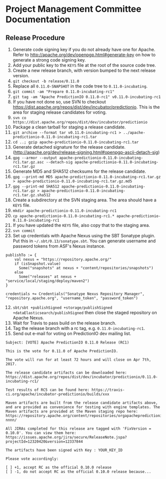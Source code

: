 <!--
Licensed to the Apache Software Foundation (ASF) under one or more
contributor license agreements.  See the NOTICE file distributed with
this work for additional information regarding copyright ownership.
The ASF licenses this file to You under the Apache License, Version 2.0
(the "License"); you may not use this file except in compliance with
the License.  You may obtain a copy of the License at

    http://www.apache.org/licenses/LICENSE-2.0

Unless required by applicable law or agreed to in writing, software
distributed under the License is distributed on an "AS IS" BASIS,
WITHOUT WARRANTIES OR CONDITIONS OF ANY KIND, either express or implied.
See the License for the specific language governing permissions and
limitations under the License.
-->

# Project Management Committee Documentation

## Release Procedure

1. Generate code signing key if you do not already have one for Apache. Refer to
http://apache.org/dev/openpgp.html#generate-key on how to generate a strong code
signing key.
2. Add your public key to the `KEYS` file at the root of the source code tree.
3. Create a new release branch, with version bumped to the next release version.
  1. `git checkout -b release/0.11.0`
  2. Replace all `0.11.0-SNAPSHOT` in the code tree to `0.11.0-incubating`.
  3. `git commit -am "Prepare 0.11.0-incubating-rc1"`
  4. `git tag -am "Apache PredictionIO 0.11.0-rc1" v0.11.0-incubating-rc1`
4. If you have not done so, use SVN to checkout
https://dist.apache.org/repos/dist/dev/incubator/predictionio. This is the area
for staging release candidates for voting.
  1. `svn co https://dist.apache.org/repos/dist/dev/incubator/predictionio`
5.  Package a clean tarball for staging a release candidate.
  1. `git archive --format tar v0.11.0-incubating-rc1 >
  ../apache-predictionio-0.11.0-incubating-rc1.tar`
  2. `cd ..; gzip apache-predictionio-0.11.0-incubating-rc1.tar`
6. Generate detached signature for the release candidate.
(http://apache.org/dev/release-signing.html#openpgp-ascii-detach-sig)
  1. `gpg --armor --output apache-predictionio-0.11.0-incubating-rc1.tar.gz.asc
  --detach-sig apache-predictionio-0.11.0-incubating-rc1.tar.gz`
7. Generate MD5 and SHA512 checksums for the release candidate.
  1. `gpg --print-md MD5 apache-predictionio-0.11.0-incubating-rc1.tar.gz >
  apache-predictionio-0.11.0-incubating-rc1.tar.gz.md5`
  2. `gpg --print-md SHA512 apache-predictionio-0.11.0-incubating-rc1.tar.gz >
  apache-predictionio-0.11.0-incubating-rc1.tar.gz.sha512`
8. Create a subdirectory at the SVN staging area. The area should have a `KEYS` file.
  1. `mkdir apache-predictionio-0.11.0-incubating-rc1`
  2. `cp apache-predictionio-0.11.0-incubating-rc1.*
  apache-predictionio-0.11.0-incubating-rc1`
9. If you have updated the `KEYS` file, also copy that to the staging area.
10. `svn commit`
11. Set up credentials with Apache Nexus using the SBT Sonatype plugin. Put this
in `~/.sbt/0.13/sonatype.sbt`. You can generate username and password tokens
from ASF's Nexus instance.

  ```
  publishTo := {
      val nexus = "https://repository.apache.org/"
      if (isSnapshot.value)
        Some("snapshots" at nexus + "content/repositories/snapshots")
      else
        Some("releases" at nexus + "service/local/staging/deploy/maven2")
  }

  credentials += Credentials("Sonatype Nexus Repository Manager", "repository.apache.org", "username_token", "password_token")
  ```

12. `sbt/sbt +publishSigned +storage/publishSigned
+dataElasticsearch/publishSigned` then close the staged repository on Apache
Nexus.
13. Wait for Travis to pass build on the release branch.
14. Tag the release branch with a rc tag, e.g. `0.11.0-incubating-rc1`.
15. Send out e-mail for voting on PredictionIO dev mailing list.

  ```
  Subject: [VOTE] Apache PredictionIO 0.11.0 Release (RC1)

  This is the vote for 0.11.0 of Apache PredictionIO.

  The vote will run for at least 72 hours and will close on Apr 7th, 2017.

  The release candidate artifacts can be downloaded here: https://dist.apache.org/repos/dist/dev/incubator/predictionio/0.11.0-incubating-rc1/

  Test results of RC5 can be found here: https://travis-ci.org/apache/incubator-predictionio/builds/xxx

  Maven artifacts are built from the release candidate artifacts above, and are provided as convenience for testing with engine templates. The Maven artifacts are provided at the Maven staging repo here: https://repository.apache.org/content/repositories/orgapachepredictionio-nnnn/

  All JIRAs completed for this release are tagged with 'FixVersion = 0.10.0'. You can view them here: https://issues.apache.org/jira/secure/ReleaseNote.jspa?projectId=12320420&version=12337844

  The artifacts have been signed with Key : YOUR_KEY_ID

  Please vote accordingly:

  [ ] +1, accept RC as the official 0.10.0 release
  [ ] -1, do not accept RC as the official 0.10.0 release because...
  ```
